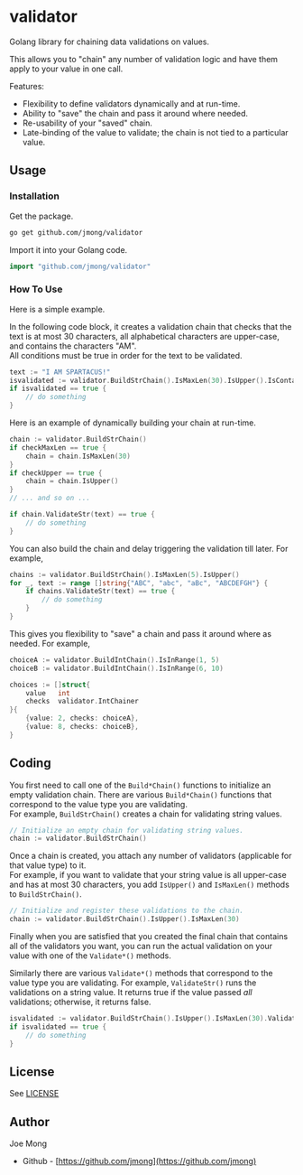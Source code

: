 # validator

Golang library for chaining data validations on values.

This allows you to "chain" any number of validation logic and have them apply to your value in one call.

Features:
  * Flexibility to define validators dynamically and at run-time.
  * Ability to "save" the chain and pass it around where needed.
  * Re-usability of your "saved" chain.
  * Late-binding of the value to validate; the chain is not tied to a particular value.

## Usage

### Installation

Get the package.
```sh
go get github.com/jmong/validator
```

Import it into your Golang code.
```go
import "github.com/jmong/validator"
```

### How To Use

Here is a simple example. 

In the following code block, it creates a validation chain that checks that the text is at most 30 characters, all alphabetical characters are upper-case, and contains the characters "AM".<br> 
All conditions must be true in order for the text to be validated.

```go
text := "I AM SPARTACUS!"
isvalidated := validator.BuildStrChain().IsMaxLen(30).IsUpper().IsContains("AM").ValidateStr(text)
if isvalidated == true {
    // do something
}
```

Here is an example of dynamically building your chain at run-time.
```go
chain := validator.BuildStrChain()
if checkMaxLen == true {
    chain = chain.IsMaxLen(30)
}
if checkUpper == true {
    chain = chain.IsUpper()
}
// ... and so on ...

if chain.ValidateStr(text) == true {
    // do something
}
```

You can also build the chain and delay triggering the validation till later.
For example, 

```go
chains := validator.BuildStrChain().IsMaxLen(5).IsUpper()
for _, text := range []string{"ABC", "abc", "aBc", "ABCDEFGH"} {
    if chains.ValidateStr(text) == true {
        // do something
    }
}
```

This gives you flexibility to "save" a chain and pass it around where as needed.
For example,
```go
choiceA := validator.BuildIntChain().IsInRange(1, 5)
choiceB := validator.BuildIntChain().IsInRange(6, 10)

choices := []struct{
    value   int
    checks  validator.IntChainer
}{
    {value: 2, checks: choiceA},
    {value: 8, checks: choiceB},
}
```

## Coding

You first need to call one of the `Build*Chain()` functions to initialize an empty validation chain. There are various `Build*Chain()` functions that correspond to the value type you are validating.<br>
For example, `BuildStrChain()` creates a chain for validating string values.
```go
// Initialize an empty chain for validating string values.
chain := validator.BuildStrChain()
```

Once a chain is created, you attach any number of validators (applicable for that value type) to it.<br>
For example, if you want to validate that your string value is all upper-case and has at most 30 characters, you add `IsUpper()` and `IsMaxLen()` methods to `BuildStrChain()`.
```go
// Initialize and register these validations to the chain.
chain := validator.BuildStrChain().IsUpper().IsMaxLen(30)
```

Finally when you are satisfied that you created the final chain that contains all of the validators you want, you can run the actual validation on your value with one of the `Validate*()` methods.

Similarly there are various `Validate*()` methods that correspond to the value type you are validating. For example, `ValidateStr()` runs the validations on a string value. It returns true if the value passed _all_ validations; otherwise, it returns false.
```go
isvalidated := validator.BuildStrChain().IsUpper().IsMaxLen(30).ValidateStr("I AM SPARTACUS!")
if isvalidated == true {
    // do something
}
```

## License

See [LICENSE](LICENSE)

## Author

Joe Mong
* Github - [https://github.com/jmong](https://github.com/jmong)
